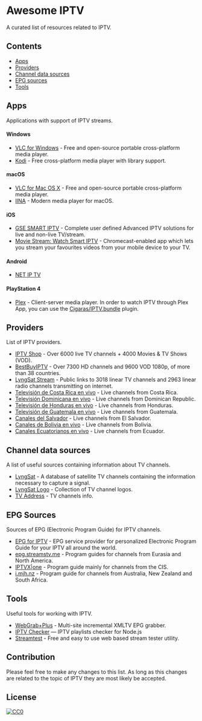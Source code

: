 # Awesome IPTV

A curated list of resources related to IPTV.

## Contents

- [Apps](#apps)
- [Providers](#providers)
- [Channel data sources](#channel-data-sources)
- [EPG sources](#epg-sources)
- [Tools](#tools)

## Apps

Applications with support of IPTV streams.

#### Windows

- [VLC for Windows](https://www.videolan.org/vlc/download-windows.html) - Free and open-source portable cross-platform media player.
- [Kodi](https://kodi.tv/) - Free cross-platform media player with library support.

#### macOS

- [VLC for Mac OS X](https://www.videolan.org/vlc/download-macosx.html) - Free and open-source portable cross-platform media player.
- [IINA](https://iina.io/) - Modern media player for macOS.

#### iOS

- [GSE SMART IPTV](https://apps.apple.com/us/app/gse-smart-iptv/id1028734023) - Complete user defined Advanced IPTV solutions for live and non-live TV/stream.
- [Movie Stream: Watch Smart IPTV](https://apps.apple.com/us/app/movie-stream-ip-tv-films/id1450912244) - Chromecast-enabled app which lets you stream your favourites videos from your mobile device to your TV.

#### Android

- [NET IP TV](https://play.google.com/store/apps/details?id=com.dnamedya.netiptv)

#### PlayStation 4

- [Plex](https://www.plex.tv/apps-devices/#modal-devices-playstation-4) - Client-server media player. In order to watch IPTV through Plex App, you can use the [Cigaras/IPTV.bundle](https://github.com/Cigaras/IPTV.bundle) plugin.

## Providers

List of IPTV providers.

- [IPTV Shop](https://iptv.shop/) - Over 6000 live TV channels + 4000 Movies & TV Shows (VOD).
- [BestBuyIPTV](https://bestbuyiptv.com/) - Over 7300 HD channels and 9600 VOD 1080p, of more than 38 countries.
- [LyngSat Stream](http://www.lyngsat-stream.com/) - Public links to 3018 linear TV channels and 2963 linear radio channels transmitting on internet.
- [Televisión de Costa Rica en vivo](http://www.costaricaenvivo.net/) - Live channels from Costa Rica.
- [Televisión Dominicana en vivo](http://www.televisiondominicanaenvivo.com/) - Live channels from Dominican Republic.
- [Televisión de Honduras en vivo](http://www.canalesdehondurasenvivo.com/) - Live channels from Honduras.
- [Televisión de Guatemala en vivo](https://www.guatemalaenvivo.net/) - Live channels from Guatemala.
- [Canales del Salvador](http://www.canalesdelsalvadorenvivo.com/) - Live channels from El Salvador.
- [Canales de Bolivia en vivo](http://www.canalesbolivianosenvivo.com/) - Live channels from Bolivia.
- [Canales Ecuatorianos en vivo](https://www.canalesecuatorianosenvivo.com/) - Live channels from Ecuador.

## Channel data sources

A list of useful sources containing information about TV channels.

- [LyngSat](https://www.lyngsat.com/) - A database of satellite TV channels containing the information necessary to capture a signal.
- [LyngSat Logo](https://www.lyngsat-logo.com/) - Collection of TV channel logos.
- [TV Address](http://www.tv-address.com/) - TV channels info.

## EPG Sources

Sources of EPG (Electronic Program Guide) for IPTV channels.

- [EPG for IPTV](https://www.iptv-epg.com/) - EPG service provider for personalized Electronic Program Guide for your IPTV all around the world.
- [epg.streamstv.me](http://epg.streamstv.me/epg/) - Program guides for channels from Eurasia and North America.
- [IPTVX|one](https://iptvx.one/viewtopic.php?f=12&t=4&sid=5d7f43099b396af229d5961ec746fc14) - Program guide mainly for channels from the CIS.
- [i.mjh.nz](http://i.mjh.nz/) - Program guide for channels from Australia, New Zealand and South Africa.

## Tools

Useful tools for working with IPTV.

- [WebGrab+Plus](http://www.webgrabplus.com/) - Multi-site incremental XMLTV EPG grabber.
- [IPTV Checker](https://www.npmjs.com/package/iptv-checker) — IPTV playlists checker for Node.js
- [Streamtest](https://streamtest.in/) - Free and easy to use web based stream tester utility.


## Contribution

Please feel free to make any changes to this list. As long as this changes are related to the topic of IPTV they are most likely be accepted.

## License

[![CC0](https://licensebuttons.net/p/zero/1.0/88x31.png)](https://creativecommons.org/publicdomain/zero/1.0/)
